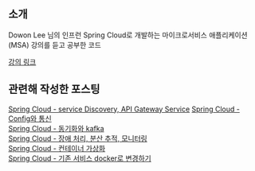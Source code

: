## 소개
Dowon Lee 님의 인프런 Spring Cloud로 개발하는 마이크로서비스 애플리케이션(MSA) 강의를 듣고 공부한 코드

<a href="https://www.inflearn.com/course/%EC%8A%A4%ED%94%84%EB%A7%81-%ED%81%B4%EB%9D%BC%EC%9A%B0%EB%93%9C-%EB%A7%88%EC%9D%B4%ED%81%AC%EB%A1%9C%EC%84%9C%EB%B9%84%EC%8A%A4" target="_blank">강의 링크</a>

## 관련해 작성한 포스팅
<a href="https://backtony.github.io/spring/2021-05-15-spring-cloud-1/" target="_blank">Spring Cloud - service Discovery, API Gateway Service</a>
<a href="https://backtony.github.io/spring/2021-05-16-spring-cloud-2/" target="_blank">Spring Cloud - Config와 통신</a>  
<a href="https://backtony.github.io/spring/2021-05-22-spring-cloud-3/" target="_blank">Spring Cloud - 동기화와 kafka</a>  
<a href="https://backtony.github.io/spring/2021-05-23-spring-cloud-4/" target="_blank">Spring Cloud - 장애 처리, 분산 추적, 모니터링</a>  
<a href="https://backtony.github.io/spring/2021-05-23-spring-cloud-5/" target="_blank">Spring Cloud - 컨테이너 가상화</a>  
<a href="https://backtony.github.io/spring/2021-05-24-spring-cloud-6/" target="_blank">Spring Cloud - 기존 서비스 docker로 변경하기</a>
